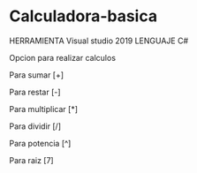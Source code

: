 # Calculadora-basica
HERRAMIENTA
Visual studio 2019
LENGUAJE
C#









Opcion para realizar calculos

Para sumar [+]

Para restar [-]

Para multiplicar [*]

Para dividir [/]

Para potencia [^]

Para raiz [7]
